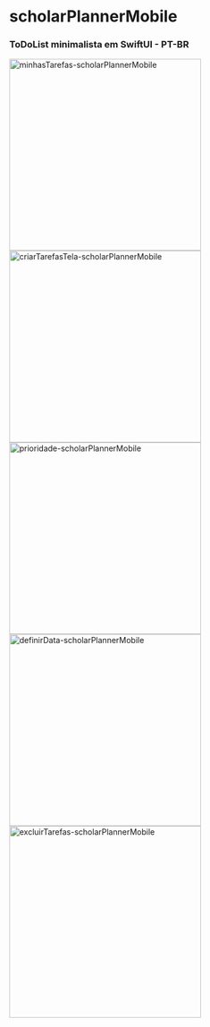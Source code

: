 # scholarPlannerMobile
### ToDoList minimalista em SwiftUI - PT-BR


<img width="343" alt="minhasTarefas-scholarPlannerMobile" src="https://github.com/leo-ohasi/scholarPlannerMobile/assets/121554044/e22c2667-d263-4809-82c4-84a9bbd7b16b">


<img width="343" alt="criarTarefasTela-scholarPlannerMobile" src="https://github.com/leo-ohasi/scholarPlannerMobile/assets/121554044/dc567a0a-6ed0-4d2f-80ed-48dfed0c238e">


<img width="343" alt="prioridade-scholarPlannerMobile" src="https://github.com/leo-ohasi/scholarPlannerMobile/assets/121554044/0381ec35-1367-4c49-b615-cfdeb7f513b7">


<img width="343" alt="definirData-scholarPlannerMobile" src="https://github.com/leo-ohasi/scholarPlannerMobile/assets/121554044/adc7203f-da4e-4e09-89a0-6e609e6b54c4">


<img width="343" alt="excluirTarefas-scholarPlannerMobile" src="https://github.com/leo-ohasi/scholarPlannerMobile/assets/121554044/508770b3-fa2b-411b-b548-e71855ce3edf">



